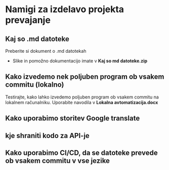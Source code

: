 # Namigi za izdelavo projekta prevajanje
## Kaj so .md datoteke

Preberite si dokument o .md datotekah
  - Slike in pomožno dokumentacijo imate v **Kaj so md datoteke.zip**

## Kako izvedemo nek poljuben program ob vsakem commitu (lokalno)

Testirajte, kako lahko izvedemo poljuben program ob vsakem commitu na lokalnem računalniku. Uporabite navodila v **Lokalna avtomatizacija.docx**

## Kako uporabimo storitev Google translate
## kje shraniti kodo za API-je

## Kako uporabimo CI/CD, da se datoteke prevede ob vsakem commitu v vse jezike


